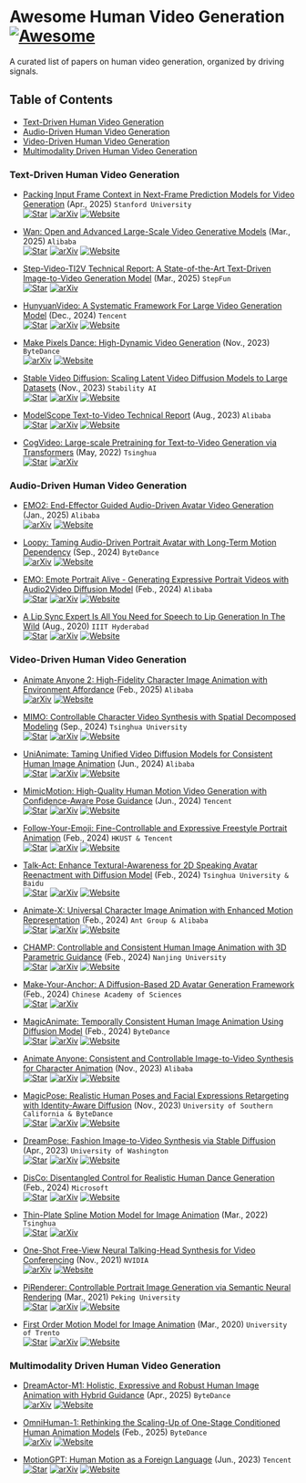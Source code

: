 # Awesome Human Video Generation [![Awesome](https://awesome.re/badge.svg)](https://awesome.re)

A curated list of papers on human video generation, organized by driving signals.

## Table of Contents

- [Text-Driven Human Video Generation](#text-driven-human-video-generation)
- [Audio-Driven Human Video Generation](#audio-driven-human-video-generation)
- [Video-Driven Human Video Generation](#video-driven-human-video-generation)
- [Multimodality Driven Human Video Generation](#multimodality-driven-human-video-generation)

### Text-Driven Human Video Generation

- [Packing Input Frame Context in Next-Frame Prediction Models for Video Generation](https://arxiv.org/abs/2504.12626) (Apr., 2025) `Stanford University`<br>
  [![Star](https://img.shields.io/github/stars/lllyasviel/FramePack.svg?style=social&label=Star)](https://github.com/lllyasviel/FramePack) [![arXiv](https://img.shields.io/badge/arXiv-b31b1b.svg)](https://arxiv.org/abs/2504.12626) [![Website](https://img.shields.io/badge/website-598BFF)](https://lllyasviel.github.io/frame_pack_gitpage/)

- [Wan: Open and Advanced Large-Scale Video Generative Models](https://arxiv.org/abs/2503.20314) (Mar., 2025) `Alibaba`<br>
  [![Star](https://img.shields.io/github/stars/Wan-Video/Wan2.1.svg?style=social&label=Star)](https://github.com/Wan-Video/Wan2.1) [![arXiv](https://img.shields.io/badge/arXiv-b31b1b.svg)](https://arxiv.org/abs/2503.20314) [![Website](https://img.shields.io/badge/website-598BFF)](https://wan.video/)

- [Step-Video-TI2V Technical Report: A State-of-the-Art Text-Driven Image-to-Video Generation Model](https://arxiv.org/abs/2503.11251) (Mar., 2025) `StepFun`<br>
  [![Star](https://img.shields.io/github/stars/stepfun-ai/Step-Video-TI2V.svg?style=social&label=Star)](https://github.com/stepfun-ai/Step-Video-TI2V) [![arXiv](https://img.shields.io/badge/arXiv-b31b1b.svg)](https://arxiv.org/abs/2503.11251)

- [HunyuanVideo: A Systematic Framework For Large Video Generation Model](https://arxiv.org/abs/2412.03603) (Dec., 2024) `Tencent`<br>
  [![Star](https://img.shields.io/github/stars/Tencent/HunyuanVideo.svg?style=social&label=Star)](https://github.com/Tencent/HunyuanVideo) [![arXiv](https://img.shields.io/badge/arXiv-b31b1b.svg)](https://arxiv.org/abs/2412.03603) [![Website](https://img.shields.io/badge/website-598BFF)](https://aivideo.hunyuan.tencent.com/)

- [Make Pixels Dance: High-Dynamic Video Generation](https://arxiv.org/abs/2311.10982) (Nov., 2023) `ByteDance`<br>
  [![arXiv](https://img.shields.io/badge/arXiv-b31b1b.svg)](https://arxiv.org/abs/2311.10982) [![Website](https://img.shields.io/badge/website-598BFF)](https://makepixelsdance.github.io/)

- [Stable Video Diffusion: Scaling Latent Video Diffusion Models to Large Datasets](https://arxiv.org/abs/2311.15127) (Nov., 2023) `Stability AI`<br>
  [![Star](https://img.shields.io/github/stars/Stability-AI/generative-models.svg?style=social&label=Star)](https://github.com/Stability-AI/generative-models) [![arXiv](https://img.shields.io/badge/arXiv-b31b1b.svg)](https://arxiv.org/abs/2311.15127) [![Website](https://img.shields.io/badge/website-598BFF)](https://stability.ai/research/stable-video-diffusion-scaling-latent-video-diffusion-models-to-large-datasets)

- [ModelScope Text-to-Video Technical Report](https://arxiv.org/abs/2308.06571) (Aug., 2023) `Alibaba`<br>
  [![Star](https://img.shields.io/github/stars/modelscope/modelscope.svg?style=social&label=Star)](https://github.com/modelscope/modelscope) [![arXiv](https://img.shields.io/badge/arXiv-b31b1b.svg)](https://arxiv.org/abs/2308.06571) [![Website](https://img.shields.io/badge/website-598BFF)](https://modelscope.cn/models/damo/text-to-video-synthesis/summary)

- [CogVideo: Large-scale Pretraining for Text-to-Video Generation via Transformers](https://arxiv.org/abs/2205.15868) (May, 2022) `Tsinghua`<br>
  [![Star](https://img.shields.io/github/stars/THUDM/CogVideo.svg?style=social&label=Star)](https://github.com/THUDM/CogVideo) [![arXiv](https://img.shields.io/badge/arXiv-b31b1b.svg)](https://arxiv.org/abs/2205.15868)

### Audio-Driven Human Video Generation

- [EMO2: End-Effector Guided Audio-Driven Avatar Video Generation](https://arxiv.org/abs/2501.10687) (Jan., 2025) `Alibaba`<br>
  [![arXiv](https://img.shields.io/badge/arXiv-b31b1b.svg)](https://arxiv.org/abs/2501.10687) [![Website](https://img.shields.io/badge/website-598BFF)](https://humanaigc.github.io/emote-portrait-alive-2/)

- [Loopy: Taming Audio-Driven Portrait Avatar with Long-Term Motion Dependency](https://arxiv.org/abs/2409.02634) (Sep., 2024) `ByteDance`<br>
  [![arXiv](https://img.shields.io/badge/arXiv-b31b1b.svg)](https://arxiv.org/abs/2409.02634) [![Website](https://img.shields.io/badge/website-598BFF)](https://loopyavatar.github.io/)

- [EMO: Emote Portrait Alive - Generating Expressive Portrait Videos with Audio2Video Diffusion Model](https://arxiv.org/abs/2402.17485) (Feb., 2024) `Alibaba`<br>
  [![Star](https://img.shields.io/github/stars/HumanAIGC/EMO.svg?style=social&label=Star)](https://github.com/HumanAIGC/EMO) [![arXiv](https://img.shields.io/badge/arXiv-b31b1b.svg)](https://arxiv.org/abs/2402.17485) [![Website](https://img.shields.io/badge/website-598BFF)](https://humanaigc.github.io/emote-portrait-alive/)

- [A Lip Sync Expert Is All You Need for Speech to Lip Generation In The Wild](https://arxiv.org/abs/2008.10010) (Aug., 2020) `IIIT Hyderabad`<br>
  [![Star](https://img.shields.io/github/stars/Rudrabha/Wav2Lip.svg?style=social&label=Star)](https://github.com/Rudrabha/Wav2Lip) [![arXiv](https://img.shields.io/badge/arXiv-b31b1b.svg)](https://arxiv.org/abs/2008.10010) [![Website](https://img.shields.io/badge/website-598BFF)](https://sync.so/)

### Video-Driven Human Video Generation

- [Animate Anyone 2: High-Fidelity Character Image Animation with Environment Affordance](https://arxiv.org/abs/2502.06145) (Feb., 2025) `Alibaba`<br>
  [![arXiv](https://img.shields.io/badge/arXiv-b31b1b.svg)](https://arxiv.org/abs/2502.06145) [![Website](https://img.shields.io/badge/website-598BFF)](https://humanaigc.github.io/animate-anyone-2/)

- [MIMO: Controllable Character Video Synthesis with Spatial Decomposed Modeling](https://arxiv.org/abs/2409.16160) (Sep., 2024) `Tsinghua University`<br>
  [![Star](https://img.shields.io/github/stars/menyifang/MIMO.svg?style=social&label=Star)](https://github.com/menyifang/MIMO) [![arXiv](https://img.shields.io/badge/arXiv-b31b1b.svg)](https://arxiv.org/abs/2409.16160) [![Website](https://img.shields.io/badge/website-598BFF)](https://menyifang.github.io/projects/MIMO/index.html)

- [UniAnimate: Taming Unified Video Diffusion Models for Consistent Human Image Animation](https://arxiv.org/abs/2406.01188) (Jun., 2024) `Alibaba`<br>
  [![Star](https://img.shields.io/github/stars/ali-vilab/UniAnimate.svg?style=social&label=Star)](https://github.com/ali-vilab/UniAnimate) [![arXiv](https://img.shields.io/badge/arXiv-b31b1b.svg)](https://arxiv.org/abs/2406.01188) [![Website](https://img.shields.io/badge/website-598BFF)](https://unianimate.github.io/)

- [MimicMotion: High-Quality Human Motion Video Generation with Confidence-Aware Pose Guidance](https://arxiv.org/abs/2406.19680) (Jun., 2024) `Tencent`<br>
  [![Star](https://img.shields.io/github/stars/tencent/MimicMotion.svg?style=social&label=Star)](https://github.com/tencent/MimicMotion) [![arXiv](https://img.shields.io/badge/arXiv-b31b1b.svg)](https://arxiv.org/abs/2406.19680) [![Website](https://img.shields.io/badge/website-598BFF)](https://tencent.github.io/MimicMotion/)

- [Follow-Your-Emoji: Fine-Controllable and Expressive Freestyle Portrait Animation](https://arxiv.org/abs/2406.01900) (Feb., 2024) `HKUST & Tencent`<br>
  [![Star](https://img.shields.io/github/stars/mayuelala/FollowYourEmoji.svg?style=social&label=Star)](https://github.com/mayuelala/FollowYourEmoji) [![arXiv](https://img.shields.io/badge/arXiv-b31b1b.svg)](https://arxiv.org/abs/2406.01900) [![Website](https://img.shields.io/badge/website-598BFF)](https://follow-your-emoji.github.io/)

- [Talk-Act: Enhance Textural-Awareness for 2D Speaking Avatar Reenactment with Diffusion Model](https://arxiv.org/abs/2410.10696) (Feb., 2024) `Tsinghua University & Baidu`<br>
  [![Star](https://img.shields.io/github/stars/HumanAIGC/Talk-Act.svg?style=social&label=Star)](https://github.com/HumanAIGC/Talk-Act) [![arXiv](https://img.shields.io/badge/arXiv-b31b1b.svg)](https://arxiv.org/abs/2410.10696) [![Website](https://img.shields.io/badge/website-598BFF)](https://guanjz20.github.io/projects/TALK-Act/)

- [Animate-X: Universal Character Image Animation with Enhanced Motion Representation](https://arxiv.org/abs/2410.10306) (Feb., 2024) `Ant Group & Alibaba`<br>
  [![Star](https://img.shields.io/github/stars/antgroup/animate-x.svg?style=social&label=Star)](https://github.com/antgroup/animate-x) [![arXiv](https://img.shields.io/badge/arXiv-b31b1b.svg)](https://arxiv.org/abs/2410.10306) [![Website](https://img.shields.io/badge/website-598BFF)](https://lucaria-academy.github.io/Animate-X/)

- [CHAMP: Controllable and Consistent Human Image Animation with 3D Parametric Guidance](https://arxiv.org/abs/2403.14781) (Feb., 2024) `Nanjing University`<br>
  [![Star](https://img.shields.io/github/stars/fudan-generative-vision/champ.svg?style=social&label=Star)](https://github.com/fudan-generative-vision/champ) [![arXiv](https://img.shields.io/badge/arXiv-b31b1b.svg)](https://arxiv.org/abs/2403.14781) [![Website](https://img.shields.io/badge/website-598BFF)](https://fudan-generative-vision.github.io/champ/#/)

- [Make-Your-Anchor: A Diffusion-Based 2D Avatar Generation Framework](https://arxiv.org/abs/2403.16510) (Feb., 2024) `Chinese Academy of Sciences`<br>
  [![Star](https://img.shields.io/github/stars/ICTMCG/Make-Your-Anchor.svg?style=social&label=Star)](https://github.com/ICTMCG/Make-Your-Anchor) [![arXiv](https://img.shields.io/badge/arXiv-b31b1b.svg)](https://arxiv.org/abs/2403.16510)

- [MagicAnimate: Temporally Consistent Human Image Animation Using Diffusion Model](https://arxiv.org/abs/2311.16498) (Feb., 2024) `ByteDance`<br>
  [![Star](https://img.shields.io/github/stars/magic-research/magic-animate.svg?style=social&label=Star)](https://github.com/magic-research/magic-animate) [![arXiv](https://img.shields.io/badge/arXiv-b31b1b.svg)](https://arxiv.org/abs/2311.16498) [![Website](https://img.shields.io/badge/website-598BFF)](https://showlab.github.io/magicanimate/)

- [Animate Anyone: Consistent and Controllable Image-to-Video Synthesis for Character Animation](https://arxiv.org/abs/2311.17117) (Nov., 2023) `Alibaba`<br>
  [![Star](https://img.shields.io/github/stars/HumanAIGC/AnimateAnyone.svg?style=social&label=Star)](https://github.com/HumanAIGC/AnimateAnyone) [![arXiv](https://img.shields.io/badge/arXiv-b31b1b.svg)](https://arxiv.org/abs/2311.17117) [![Website](https://img.shields.io/badge/website-598BFF)](https://humanaigc.github.io/animate-anyone/)

- [MagicPose: Realistic Human Poses and Facial Expressions Retargeting with Identity-Aware Diffusion](https://arxiv.org/abs/2311.12052) (Nov., 2023) `University of Southern California & ByteDance`<br>
  [![Star](https://img.shields.io/github/stars/Boese0601/MagicDance.svg?style=social&label=Star)](https://github.com/Boese0601/MagicDance) [![arXiv](https://img.shields.io/badge/arXiv-b31b1b.svg)](https://arxiv.org/abs/2311.12052) [![Website](https://img.shields.io/badge/website-598BFF)](https://humanaigc.github.io/magicpose/)

- [DreamPose: Fashion Image-to-Video Synthesis via Stable Diffusion](https://arxiv.org/abs/2304.06025) (Apr., 2023) `University of Washington`<br>
  [![Star](https://img.shields.io/github/stars/johannakarras/DreamPose.svg?style=social&label=Star)](https://github.com/johannakarras/DreamPose) [![arXiv](https://img.shields.io/badge/arXiv-b31b1b.svg)](https://arxiv.org/abs/2304.06025) [![Website](https://img.shields.io/badge/website-598BFF)](https://grail.cs.washington.edu/projects/dreampose/)

- [DisCo: Disentangled Control for Realistic Human Dance Generation](https://arxiv.org/abs/2307.00040) (Feb., 2024) `Microsoft`<br>
  [![Star](https://img.shields.io/github/stars/Wangt-CN/DisCo.svg?style=social&label=Star)](https://github.com/Wangt-CN/DisCo) [![arXiv](https://img.shields.io/badge/arXiv-b31b1b.svg)](https://arxiv.org/abs/2307.00040) [![Website](https://img.shields.io/badge/website-598BFF)](https://disco-dance.github.io/)

- [Thin-Plate Spline Motion Model for Image Animation](https://arxiv.org/abs/2203.14367) (Mar., 2022) `Tsinghua`<br>
  [![Star](https://img.shields.io/github/stars/yoyo-nb/Thin-Plate-Spline-Motion-Model.svg?style=social&label=Star)](https://github.com/yoyo-nb/Thin-Plate-Spline-Motion-Model) [![arXiv](https://img.shields.io/badge/arXiv-b31b1b.svg)](https://arxiv.org/abs/2203.14367)

- [One-Shot Free-View Neural Talking-Head Synthesis for Video Conferencing](https://arxiv.org/abs/2011.15126) (Nov., 2021) `NVIDIA`<br>
  [![arXiv](https://img.shields.io/badge/arXiv-b31b1b.svg)](https://arxiv.org/abs/2011.15126) [![Website](https://img.shields.io/badge/website-598BFF)](https://nvlabs.github.io/face-vid2vid/)

- [PiRenderer: Controllable Portrait Image Generation via Semantic Neural Rendering](https://arxiv.org/abs/2109.08379) (Mar., 2021) `Peking University`<br>
  [![Star](https://img.shields.io/github/stars/RenYurui/PIRender.svg?style=social&label=Star)](https://github.com/RenYurui/PIRender) [![arXiv](https://img.shields.io/badge/arXiv-b31b1b.svg)](https://arxiv.org/abs/2109.08379) [![Website](https://img.shields.io/badge/website-598BFF)](https://renyurui.github.io/PiRenderer/)

- [First Order Motion Model for Image Animation](https://arxiv.org/abs/2003.00196) (Mar., 2020) `University of Trento`<br>
  [![Star](https://img.shields.io/github/stars/AliaksandrSiarohin/first-order-model.svg?style=social&label=Star)](https://github.com/AliaksandrSiarohin/first-order-model) [![arXiv](https://img.shields.io/badge/arXiv-b31b1b.svg)](https://arxiv.org/abs/2003.00196) [![Website](https://img.shields.io/badge/website-598BFF)](https://aliaksandrsiarohin.github.io/first-order-model-website/)

### Multimodality Driven Human Video Generation

- [DreamActor-M1: Holistic, Expressive and Robust Human Image Animation with Hybrid Guidance](https://arxiv.org/abs/2504.01724) (Apr., 2025) `ByteDance`<br>
  [![arXiv](https://img.shields.io/badge/arXiv-b31b1b.svg)](https://arxiv.org/abs/2504.01724) [![Website](https://img.shields.io/badge/website-598BFF)](https://grisoon.github.io/DreamActor-M1/)

- [OmniHuman-1: Rethinking the Scaling-Up of One-Stage Conditioned Human Animation Models](https://arxiv.org/abs/2502.01061) (Feb., 2025) `ByteDance`<br>
  [![arXiv](https://img.shields.io/badge/arXiv-b31b1b.svg)](https://arxiv.org/abs/2502.01061) [![Website](https://img.shields.io/badge/website-598BFF)](https://omnihuman-lab.github.io/)

- [MotionGPT: Human Motion as a Foreign Language](https://arxiv.org/abs/2306.14795) (Jun., 2023) `Tencent`<br>
  [![Star](https://img.shields.io/github/stars/OpenMotionLab/MotionGPT.svg?style=social&label=Star)](https://github.com/OpenMotionLab/MotionGPT) [![arXiv](https://img.shields.io/badge/arXiv-b31b1b.svg)](https://arxiv.org/abs/2306.14795) [![Website](https://img.shields.io/badge/website-598BFF)](https://motion-gpt.github.io/)